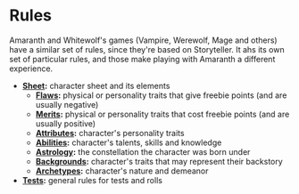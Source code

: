 # Rules

Amaranth and Whitewolf's games (Vampire, Werewolf, Mage and others) have a similar set of rules, since they're based on Storyteller. It ahs its own set of particular rules, and those make playing with Amaranth a different experience.

- **[Sheet](/rules/sheet):** character sheet and its elements
	- **[Flaws](/rules/sheet/flaws):** physical or personality traits that give freebie points (and are usually negative)
	- **[Merits](/rules/sheet/merits):** physical or personality traits that cost freebie points (and are usually positive)
	- **[Attributes](/rules/sheet/attributes):** character's personality traits
	- **[Abilities](/rules/sheet/abilities):** character's talents, skills and knowledge
	- **[Astrology](/rules/sheet/astrology):** the constellation the character was born under
	- **[Backgrounds](/rules/sheet/backgrounds):** character's traits that may represent their backstory
	- **[Archetypes](/rules/sheet/archetypes):** character's nature and demeanor
- **[Tests](/rules/tests):** general rules for tests and rolls
